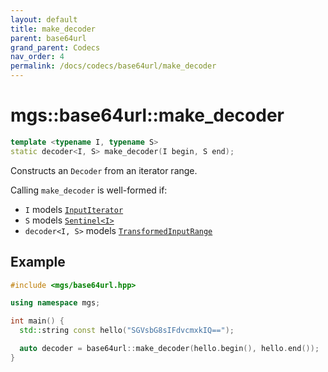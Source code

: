 ```yaml
---
layout: default
title: make_decoder
parent: base64url
grand_parent: Codecs
nav_order: 4
permalink: /docs/codecs/base64url/make_decoder
---
```


# mgs::base64url::make_decoder

```cpp
template <typename I, typename S>
static decoder<I, S> make_decoder(I begin, S end);
```

Constructs an `Decoder` from an iterator range.

Calling `make_decoder` is well-formed if:

* `I` models [`InputIterator`]()
* `S` models [`Sentinel<I>`]()
* `decoder<I, S>` models [`TransformedInputRange`]()

## Example

```cpp
#include <mgs/base64url.hpp>

using namespace mgs;

int main() {
  std::string const hello("SGVsbG8sIFdvcmxkIQ==");

  auto decoder = base64url::make_decoder(hello.begin(), hello.end());
}
```
